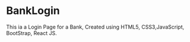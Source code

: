 # BankLogin
This ia a Login Page for a Bank,  Created using HTML5, CSS3,JavaScript, BootStrap, React JS. 
